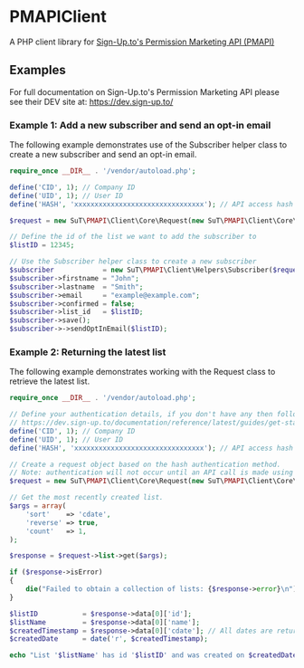 # PMAPIClient

A PHP client library for [Sign-Up.to's Permission Marketing API (PMAPI)](https://dev.sign-up.to/)

## Examples

For full documentation on Sign-Up.to's Permission Marketing API please see their DEV site at: https://dev.sign-up.to/

### Example 1: Add a new subscriber and send an opt-in email 

The following example demonstrates use of the Subscriber helper class to create a new subscriber and send an opt-in email.

```php
require_once __DIR__ . '/vendor/autoload.php';

define('CID', 1); // Company ID
define('UID', 1); // User ID
define('HASH', 'xxxxxxxxxxxxxxxxxxxxxxxxxxxxxxxx'); // API access hash

$request = new SuT\PMAPI\Client\Core\Request(new SuT\PMAPI\Client\Core\AuthHash(UID, CID, HASH));

// Define the id of the list we want to add the subscriber to
$listID = 12345;

// Use the Subscriber helper class to create a new subscriber
$subscriber            = new SuT\PMAPI\Client\Helpers\Subscriber($request);
$subscriber->firstname = "John";
$subscriber->lastname  = "Smith";
$subscriber->email     = "example@example.com";
$subscriber->confirmed = false;
$subscriber->list_id   = $listID;
$subscriber->save();
$subscriber->->sendOptInEmail($listID);
```

### Example 2: Returning the latest list

The following example demonstrates working with the Request class to retrieve the latest list.

```php
require_once __DIR__ . '/vendor/autoload.php';

// Define your authentication details, if you don't have any then follow the instructions here: 
// https://dev.sign-up.to/documentation/reference/latest/guides/get-started/
define('CID', 1); // Company ID
define('UID', 1); // User ID
define('HASH', 'xxxxxxxxxxxxxxxxxxxxxxxxxxxxxxxx'); // API access hash

// Create a request object based on the hash authentication method.
// Note: authentication will not occur until an API call is made using the PMAPIRequest object.
$request = new SuT\PMAPI\Client\Core\Request(new SuT\PMAPI\Client\Core\AuthHash(UID, CID,HASH));

// Get the most recently created list.
$args = array(
    'sort'    => 'cdate',
    'reverse' => true,
    'count'   => 1,
);

$response = $request->list->get($args);

if ($response->isError)
{
    die("Failed to obtain a collection of lists: {$response->error}\n");
}

$listID           = $response->data[0]['id'];
$listName         = $response->data[0]['name'];
$createdTimestamp = $response->data[0]['cdate']; // All dates are returned as timestamps
$createdDate      = date('r', $createdTimestamp); 

echo "List '$listName' has id '$listID' and was created on $createdDate\n";
```
